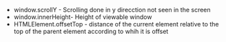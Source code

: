 - window.scrollY - Scrolling done in y direcction not seen in the screen
- window.innerHeight- Height of viewable window
- HTMLElement.offsetTop - distance of the current element relative to the top of the parent element according to whih it is offset
